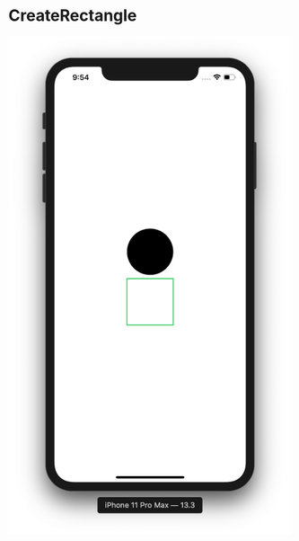# CreateRectangle

![](https://github.com/ram4ik/CreateRectangle/blob/master/CreateRectangle/Assets.xcassets/Screenshot%202020-03-08%20at%2021.54.25.imageset/Screenshot%202020-03-08%20at%2021.54.25.png)
